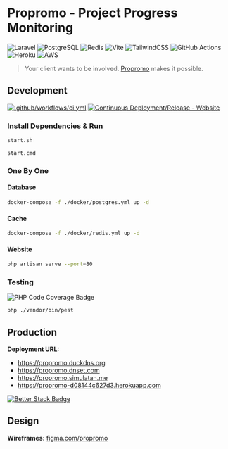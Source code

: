 # **Propromo** - Project Progress Monitoring

![Laravel](https://img.shields.io/badge/laravel-%23FF2D20.svg?style=for-the-badge&logo=laravel&logoColor=white)
![PostgreSQL](https://img.shields.io/badge/postgres-%23316192.svg?style=for-the-badge&logo=postgresql&logoColor=white)
![Redis](https://img.shields.io/badge/redis-%23DD0031.svg?style=for-the-badge&logo=redis&logoColor=white)
![Vite](https://img.shields.io/badge/vite-%23646CFF.svg?style=for-the-badge&logo=vite&logoColor=white)
![TailwindCSS](https://img.shields.io/badge/tailwindcss-%2338B2AC.svg?style=for-the-badge&logo=tailwind-css&logoColor=white)
![GitHub Actions](https://img.shields.io/badge/github%20actions-%232671E5.svg?style=for-the-badge&logo=githubactions&logoColor=white)
![Heroku](https://img.shields.io/badge/heroku-%23430098.svg?style=for-the-badge&logo=heroku&logoColor=white)
![AWS](https://img.shields.io/badge/AWS-%23FF9900.svg?style=for-the-badge&logo=amazon-aws&logoColor=white)

> Your client wants to be involved. [Propromo](https://propromo.duckdns.org) makes it possible.

## Development

[![.github/workflows/ci.yml](https://github.com/propromo-software/propromo/actions/workflows/ci.yml/badge.svg)](https://github.com/propromo-software/propromo/actions/workflows/ci.yml)
[![Continuous Deployment/Release - Website](https://github.com/propromo-software/propromo/actions/workflows/release.yml/badge.svg)](https://github.com/propromo-software/propromo/actions/workflows/release.yml)

### Install Dependencies & Run
```bash
start.sh
```

```batch
start.cmd
```

### One By One

#### Database
```bash
docker-compose -f ./docker/postgres.yml up -d
```

#### Cache
```bash
docker-compose -f ./docker/redis.yml up -d
```

#### Website
```bash
php artisan serve --port=80
```

### Testing

![PHP Code Coverage Badge](https://propromo-software.github.io/propromo/coverage.svg)

```bash
php ./vendor/bin/pest
```

## Production

**Deployment URL:**

* https://propromo.duckdns.org
* https://propromo.dnset.com
* https://propromo.simulatan.me
* https://propromo-d08144c627d3.herokuapp.com

[![Better Stack Badge](https://uptime.betterstack.com/status-badges/v1/monitor/zuzz.svg)](https://dub.sh/propromo-status)

## Design

**Wireframes:** [figma.com/propromo](https://dub.sh/propromo-wireframes)
